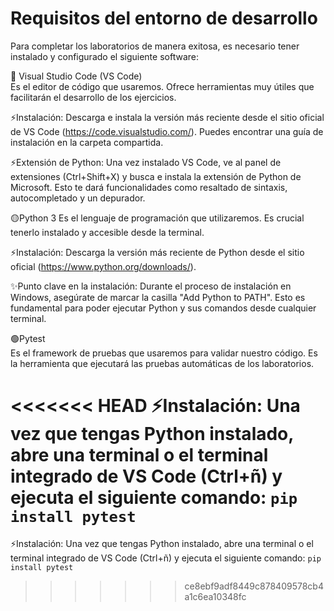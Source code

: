 # Requisitos del entorno de desarrollo

Para completar los laboratorios de manera exitosa, es necesario tener instalado y configurado el siguiente software:

🔵 Visual Studio Code (VS Code)  
Es el editor de código que usaremos. Ofrece herramientas muy útiles que facilitarán el desarrollo de los ejercicios.

⚡Instalación: Descarga e instala la versión más reciente desde el sitio oficial de VS Code (https://code.visualstudio.com/). Puedes encontrar una guía de instalación en la carpeta compartida. 

⚡Extensión de Python: Una vez instalado VS Code, ve al panel de extensiones (Ctrl+Shift+X) y busca e instala la extensión de Python de Microsoft. Esto te dará funcionalidades como resaltado de sintaxis, autocompletado y un depurador.

🟡Python 3
Es el lenguaje de programación que utilizaremos. Es crucial tenerlo instalado y accesible desde la terminal.

⚡Instalación: Descarga la versión más reciente de Python desde el sitio oficial (https://www.python.org/downloads/).

✨Punto clave en la instalación: Durante el proceso de instalación en Windows, asegúrate de marcar la casilla "Add Python to PATH". Esto es fundamental para poder ejecutar Python y sus comandos desde cualquier terminal.

🟢Pytest  
Es el framework de pruebas que usaremos para validar nuestro código. Es la herramienta que ejecutará las pruebas automáticas de los laboratorios.

<<<<<<< HEAD
⚡Instalación: Una vez que tengas Python instalado, abre una terminal o el terminal integrado de VS Code (Ctrl+ñ) y ejecuta el siguiente comando: `pip install pytest`  
=======
⚡Instalación: Una vez que tengas Python instalado, abre una terminal o el terminal integrado de VS Code (Ctrl+ñ) y ejecuta el siguiente comando: 
`pip install pytest`  
>>>>>>> ce8ebf9adf8449c878409578cb4a1c6ea10348fc
